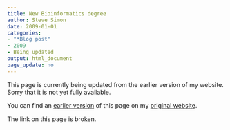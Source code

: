 ```yaml
---
title: New Bioinformatics degree 
author: Steve Simon
date: 2009-01-01
categories:
- "*Blog post"
- 2009
- Being updated
output: html_document
page_update: no
---
```


This page is currently being updated from the earlier version of my website. Sorry that it is not yet fully available.

<!---More--->

You can find an [earlier version][sim1] of this page on my [original website][sim2].

The link on this page is broken.

[sim1]: http://www.pmean.com/09/BioinformaticsDegree.html
[sim2]: http://www.pmean.com/original_site.html
